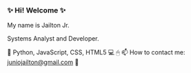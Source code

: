 ### ✨ Hi! Welcome ✨

My name is Jailton Jr.

Systems Analyst and Developer.

🌱 Python, JavaScript, CSS, HTML5 💻 🖱
📫 How to contact me: juniojailton@gmail.com 📢
